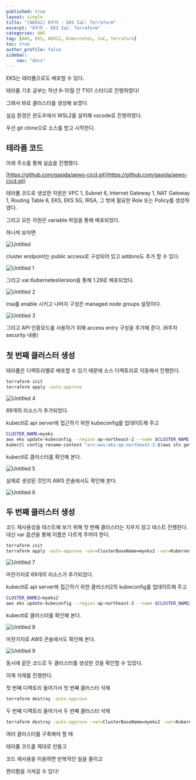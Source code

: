 ```yaml
---
published: true
layout: single
title: "[AEKS2] 8주차 - EKS IaC: Terraform"
excerpt: "8주차 - EKS IaC: Terraform"
categories: AWS
tag: [AWS, EKS, AEKS2, Kubernetes, IaC, Terraform]
toc: true
author_profile: false
sidebar:
    nav: "docs"
---
```


EKS는 테라폼으로도 배포할 수 있다.

테라폼 기초 공부는 작년 9-10월 간 T101 스터디로 진행하였다!

그래서 바로 클러스터를 생성해 보겠다.

실습 환경은 윈도우에서 WSL2를 설치해 vscode로 진행하였다.

우선 git clone으로 소스를 받고 시작한다.

## 테라폼 코드

아래 주소를 통해 실습을 진행했다.

[https://github.com/gasida/aews-cicd.git](https://github.com/gasida/aews-cicd.git)

테라폼 코드로 생성한 자원은 VPC 1, Subnet 6, Internet Gateway 1, NAT Gateway 1, Routing Table 6, EKS, EKS SG, IRSA, 그 밖에 필요한 Role 또는 Policy를 생성하였다.

그리고 모든 자원은 variable 파일을 통해 배포되었다.

하나씩 보자면

![Untitled](https://github.com/gain-yoo/gain-yoo.github.io/assets/100563973/74ad1c5e-d745-419a-bf24-bbe94ac0e831)

cluster endpoint는 public access로 구성되어 있고 addons도 추가 할 수 있다.

![Untitled 1](https://github.com/gain-yoo/gain-yoo.github.io/assets/100563973/3436c08b-05a3-493b-9cd8-ba4a4ffee3f2)

그리고 var.KubernetesVersion을 통해 1.29로 배포되었다.

![Untitled 2](https://github.com/gain-yoo/gain-yoo.github.io/assets/100563973/cbc91b3a-7d46-4b8c-bb0e-5419dea853d7)

irsa를 enable 시키고 나머지 구성은 managed node groups 설정이다.

![Untitled 3](https://github.com/gain-yoo/gain-yoo.github.io/assets/100563973/8bdccb26-df31-4747-968a-8653e043d6b8)

그리고 API 인증모드를 사용하기 위해 access entry 구성을 추가해 준다. (6주차 security 내용)

## 첫 번째 클러스터 생성

테라폼은 디렉토리별로 배포할 수 있기 때문에 소스 디렉토리로 이동해서 진행한다.

```bash
terraform init
terraform apply -auto-approve
```

![Untitled 4](https://github.com/gain-yoo/gain-yoo.github.io/assets/100563973/2fb82379-8364-4ae4-9b06-5cc2968e204a)

69개의 리소스가 추가되었다.

kubectl로 api server에 접근하기 위한 kubeconfig를 업데이트해 주고

```bash
CLUSTER_NAME=myeks
aws eks update-kubeconfig --region ap-northeast-2 --name $CLUSTER_NAME
kubectl config rename-context "arn:aws:eks:ap-northeast-2:$(aws sts get-caller-identity --query 'Account' --output text):cluster/$CLUSTER_NAME" "Aews-Labs"
```

kubectl로 클러스터를 확인해 본다.

![Untitled 5](https://github.com/gain-yoo/gain-yoo.github.io/assets/100563973/6d293536-6517-420c-b65b-80a2f83c44e6)

실제로 생성된 것인지 AWS 콘솔에서도 확인해 본다.

![Untitled 6](https://github.com/gain-yoo/gain-yoo.github.io/assets/100563973/b5cc33cb-9c48-4b7f-8582-07fc594afdd7)

## 두 번째 클러스터 생성

코드 재사용성을 테스트해 보기 위해 첫 번째 클러스터는 지우지 않고 테스트 진행한다. 대신 var 옵션을 통해 이름은 다르게 주어야 한다.

```bash
terraform init
terraform apply -auto-approve -var=ClusterBaseName=myeks2 -var=KubernetesVersion="1.28"
```

![Untitled 7](https://github.com/gain-yoo/gain-yoo.github.io/assets/100563973/ce62ab87-61be-46cf-a49f-6f8d076a9ff8)

마찬가지로 69개의 리소스가 추가되었다.

kubectl로 api server에 접근하기 위한 클러스터2의 kubeconfig를 업데이트해 주고

```bash
CLUSTER_NAME2=myeks2
aws eks update-kubeconfig --region ap-northeast-2 --name $CLUSTER_NAME2 --kubeconfig ./myeks2config
```

kubectl로 클러스터를 확인해 본다.

![Untitled 8](https://github.com/gain-yoo/gain-yoo.github.io/assets/100563973/c247285c-55ea-4396-b32f-3ee959f8306f)

마찬가지로 AWS 콘솔에서도 확인해 본다.

![Untitled 9](https://github.com/gain-yoo/gain-yoo.github.io/assets/100563973/44b0fb57-f6cb-470f-b692-782cbe112b1a)

동시에 같은 코드로 두 클러스터를 생성한 것을 확인할 수 있었다.

이제 삭제를 진행한다.

첫 번째 디렉토리 들어가서 첫 번째 클러스터 삭제

```bash
terraform destroy -auto-approve
```

두 번째 디렉토리 들어가서 두 번째 클러스터 삭제

```bash
terraform destroy -auto-approve -var=ClusterBaseName=myeks2 -var=KubernetesVersion="1.28"
```

여러 클러스터를 구축해야 할 때

테라폼 코드를 제대로 만들고

코드 재사용을 이용하면 반복적인 일을 줄이고

편리함을 가져갈 수 있다!
